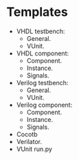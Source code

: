 # Templates

- VHDL testbench:
  - General.
  - VUnit.
- VHDL component:
  - Component.
  - Instance.
  - Signals.
- Verilog testbench:
  - General.
  - VUnit.
- Verilog component:
  - Component.
  - Instance.
  - Signals.
- Cocotb
- Verilator.
- VUnit run.py
